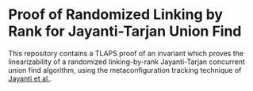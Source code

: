 # Proof of Randomized Linking by Rank for Jayanti-Tarjan Union Find

This repository contains a TLAPS proof of an invariant which proves the linearizability of a randomized linking-by-rank Jayanti-Tarjan concurrent union find algorithm, using the metaconfiguration tracking technique of [Jayanti et al.](https://doi.org/10.1145/3632924).
